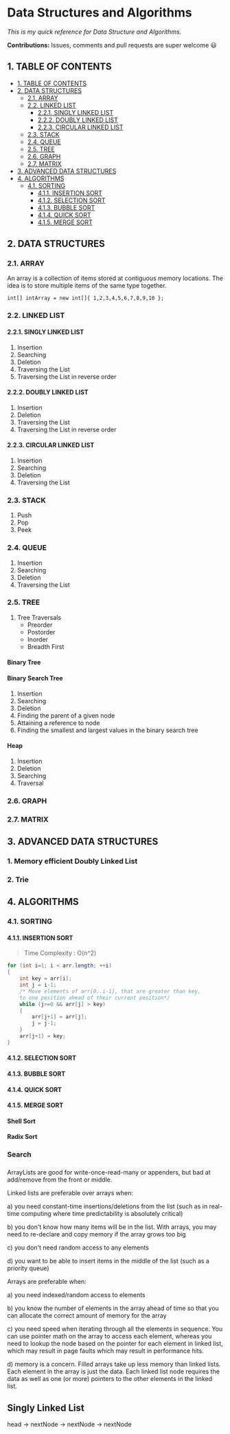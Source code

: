 # Data Structures and Algorithms

_This is my quick reference for Data Structure and Algorithms._

**Contributions:** Issues, comments and pull requests are super welcome :smiley:

## 1. TABLE OF CONTENTS

- [1. TABLE OF CONTENTS](#1-table-of-contents)
- [2. DATA STRUCTURES](#2-data-structures)
  - [2.1. ARRAY](#1-array)
  - [2.2. LINKED LIST](#2-linked-list)
    - [2.2.1. SINGLY LINKED LIST](#2-linked-list)
    - [2.2.2. DOUBLY LINKED LIST](#2-linked-list)
    - [2.2.3. CIRCULAR LINKED LIST](#2-linked-list)
  - [2.3. STACK](#3-stack)
  - [2.4. QUEUE](#4-queue)
  - [2.5. TREE](#5-queue)
  - [2.6. GRAPH](#6-queue)
  - [2.7. MATRIX](#7-queue)
- [3. ADVANCED DATA STRUCTURES](#3-advanced-data-structures)
- [4. ALGORITHMS](#4-algorithms)
  - [4.1. SORTING](#1-array)
    - [4.1.1. INSERTION SORT](#1-array)
    - [4.1.2. SELECTION SORT](#1-array)
    - [4.1.3. BUBBLE SORT](#1-array)
    - [4.1.4. QUICK SORT](#1-array)
    - [4.1.5. MERGE SORT](#1-array)

## 2. DATA STRUCTURES

### 2.1. ARRAY

An array is a collection of items stored at contiguous memory locations. The idea is to store multiple items of the same type together.

`int[] intArray = new int[]{ 1,2,3,4,5,6,7,8,9,10 };`

### 2.2. LINKED LIST

#### 2.2.1. SINGLY LINKED LIST

1. Insertion
2. Searching
3. Deletion
4. Traversing the List
5. Traversing the List in reverse order

#### 2.2.2. DOUBLY LINKED LIST

1. Insertion
2. Deletion
3. Traversing the List
4. Traversing the List in reverse order

#### 2.2.3. CIRCULAR LINKED LIST

1. Insertion
2. Searching
3. Deletion
4. Traversing the List

### 2.3. STACK

1. Push
2. Pop
3. Peek

### 2.4. QUEUE

1. Insertion
2. Searching
3. Deletion
4. Traversing the List

### 2.5. TREE

1. Tree Traversals
   - Preorder
   - Postorder
   - Inorder
   - Breadth First

#### Binary Tree

#### Binary Search Tree

1. Insertion
2. Searching
3. Deletion
4. Finding the parent of a given node
5. Attaining a reference to node
6. Finding the smallest and largest values in the binary search tree

#### Heap

1. Insertion
2. Deletion
3. Searching
4. Traversal

### 2.6. GRAPH

### 2.7. MATRIX

## 3. ADVANCED DATA STRUCTURES

### 1. Memory efficient Doubly Linked List

### 2. Trie

## 4. ALGORITHMS

### 4.1. SORTING

#### 4.1.1. INSERTION SORT

> Time Complexity : O(n^2)

```java
for (int i=1; i < arr.length; ++i)
{
    int key = arr[i];
    int j = i-1;
    /* Move elements of arr[0..i-1], that are greater than key,
    to one position ahead of their current position*/
    while (j>=0 && arr[j] > key)
    {
        arr[j+1] = arr[j];
        j = j-1;
    }
    arr[j+1] = key;
}
```

#### 4.1.2. SELECTION SORT

#### 4.1.3. BUBBLE SORT

#### 4.1.4. QUICK SORT

#### 4.1.5. MERGE SORT

#### Shell Sort

#### Radix Sort

### Search

###

ArrayLists are good for write-once-read-many or appenders, but bad at add/remove from the front or middle.

Linked lists are preferable over arrays when:

a) you need constant-time insertions/deletions from the list (such as in real-time computing where time predictability is absolutely critical)

b) you don't know how many items will be in the list. With arrays, you may need to re-declare and copy memory if the array grows too big

c) you don't need random access to any elements

d) you want to be able to insert items in the middle of the list (such as a priority queue)

Arrays are preferable when:

a) you need indexed/random access to elements

b) you know the number of elements in the array ahead of time so that you can allocate the correct amount of memory for the array

c) you need speed when iterating through all the elements in sequence. You can use pointer math on the array to access each element, whereas you need to lookup the node based on the pointer for each element in linked list, which may result in page faults which may result in performance hits.

d) memory is a concern. Filled arrays take up less memory than linked lists. Each element in the array is just the data. Each linked list node requires the data as well as one (or more) pointers to the other elements in the linked list.

## Singly Linked List

head -> nextNode -> nextNode -> nextNode
